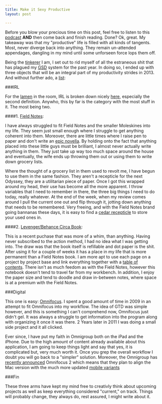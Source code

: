 ```yaml
---
title: Make it Sexy Productive
layout: post

---
```


Before you blow your precious time on this post, feel free to listen to this
[podcast][1] __AND__ then come back and finish reading. Done? Ok, great. My takeaway
was that my "productive" life is filled with all kinds of tangents. Most, never
diverge back into anything. They remain un-attended appendages, dangling in my
mind until some unforseen force lops them off.

Being the [tinkerer][2] I am, I set out to rid myself of all the estraneous shit
that has plagued my [GSD][9] system for the past year.
In doing so, I ended up with three objects that will be an integral part of my
productivity strides in 2013. And without further ado, a [list][10]:

###IRL

For the [lamen][3] in the room, IRL is broken down nicely [here][4], especially
the second definition. Anywho, this by far is the category with the most stuff in
it. The most being two.

####1. [Field Notes][5]:

I have always struggled to fit Field Notes and the smaller
Moleskines into my life. They seem just small enough where I struggle to get
anything coherent into them. Moreover, there are little times where I raise pen to
paper and don't write an [epic novella][11]. By holding onto the fact that anything placed into
these little guys must be brilliant, I almost never actually write anything in them.
They just take up way too much space around the house and eventually, the wife
ends up throwing them out or using them to write down grocery lists.

Where the thought of a grocery list in them used to revolt me, I have begun to use
them in the same fashion. They aren't a recepticle for the next Odyssey, they are
a utilitarian piece of paper. Once I got this wrapped around my head, their use
has become all the more apparent. I throw variables that I need to remember in there,
the three big things I need to do today, really whatever. At the end of the week,
when my review comes around I pull the current one out and flip through it, jotting
down anything that needs to be remembered. Very freeing, and with the Field Notes brand
going bannanas these days, it is easy to find a [cedar recepticle][5] to store your used ones in.

####2. [Levenger/Behance Circa Book][6]:

This is a recent puchase that was more of a whim, than anything. Having never
subscribed to the action method, I had no idea what I was getting into. The draw was
that the book itself is refillable and dot paper is the shit. After using it for
a couple of weeks it has a place in my life that is more permanent than a Field Notes
book. I am more apt to use each page on a project by project base and link everything
together with a [table of contents][7]. There isn't as much feedom as with the
Field Notes, however this notebook doesn't tend to travel far from my workbench. In addition,
I enjoy the paper size and tend to doodle and draw in-between notes, where space
is at a premium with the Field Notes.

###Digital

This one is easy: [Omnifocus][8]. I spent a good amount of time in 2009 in an
attempt to fit Omnifocus into my workflow. The idea of GTD was simple however,
and this is something I can't comprehend now, Omnifocus just didn't gel. It was always
a struggle to get information into the program along with organizing it once it was there.
2 Years later in 2011 I was doing a small side project and it all clicked.

Ever since, I have put my faith in Omnigroup both on the iPad and the iPhone.
Due to the high amount of content already available about this application, I am
going to keep things light and say that yes, it is complicated but, very much
worth it. Once you grep the overall workflow I doubt you will go back to a
"simpler" solution. Moreover, the Omnigroup has [recently announced][12] Omnifocus 2
which means that they plan to align the Mac version with the much more updated [mobile
variants][13]

###Fin

These three arms have kept my mind free to creativly think about upcoming projects
as well as keep everything considered "current," on track. Things will probably change, they always do,
rest assured, I might write about it.

[1]: http://5by5.tv/mikesonmics/53
[2]: https://gimmebar.com/view/50730705aac422613b000001/big
[3]: http://www.urbandictionary.com/define.php?term=lamen+terms
[4]: http://www.urbandictionary.com/define.php?term=IRL
[5]: http://fieldnotesbrand.com/shop/
[6]: http://www.creativesoutfitter.com/product/29/action-circa-notebook
[7]: http://www.fourhourworkweek.com/blog/2007/12/05/how-to-take-notes-like-an-alpha-geek-plus-my-2600-date-challenge/
[8]: https://www.omnigroup.com/products/omnifocus/
[9]: http://www.doitfuckingnow.com/
[10]: http://youtu.be/-JFfN5pKzFU
[11]: http://www.amazon.com/s/ref=nb_sb_ss_i_1_10?url=search-alias%3Daps&field-keywords=mitchener&sprefix=bosch+icon%2Caps%2C162
[12]: http://www.omnigroup.com/blog/entry/debut-of-omnifocus-2
[13]: http://www.omnigroup.com/products/omnifocus-iphone/
